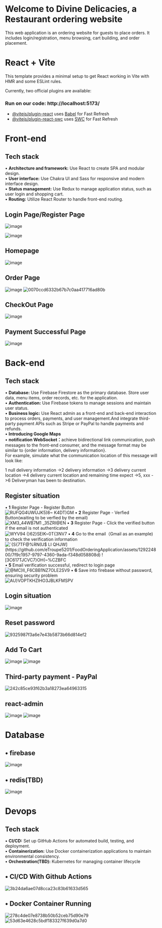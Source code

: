 # Welcome to Divine Delicacies, a Restaurant ordering website 
This web application is an ordering website for guests to place orders. It includes login/registration, menu browsing, cart building, and order placement.

# React + Vite

This template provides a minimal setup to get React working in Vite with HMR and some ESLint rules.

Currently, two official plugins are available:<br/>

### Run on our code: http://localhost:5173/

- [@vitejs/plugin-react](https://github.com/vitejs/vite-plugin-react/blob/main/packages/plugin-react/README.md) uses [Babel](https://babeljs.io/) for Fast Refresh
- [@vitejs/plugin-react-swc](https://github.com/vitejs/vite-plugin-react-swc) uses [SWC](https://swc.rs/) for Fast Refresh <br/>

# Front-end

## Tech stack
• <b>Architecture and framework:</b> Use React to create SPA and modular design.<br/>
• <b>User interface:</b> Use Chakra UI and Sass for responsive and modern interface design.<br/>
• <b>Status management:</b> Use Redux to manage application status, such as user login and shopping cart.<br/>
• <b>Routing:</b> Utilize React Router to handle front-end routing.<br/>

## Login Page/Register Page
![image](https://github.com/eTroupe5201/FoodOrderingApplication/assets/129224800/67bc014d-6c61-425b-8233-c038e4c12de2)

![image](https://github.com/eTroupe5201/FoodOrderingApplication/assets/129224800/1491591f-c9cf-4271-aecf-2012926a15d2)

## Homepage
![image](https://github.com/eTroupe5201/FoodOrderingApplication/assets/129224800/bf41b496-81d0-4f49-a545-073f2a95a5d7)

## Order Page
![image](https://github.com/eTroupe5201/FoodOrderingApplication/assets/129224800/31fa8212-c696-4015-89a4-2cc415143279)
![0070ccd6332b67b7c0aa417716ad80b](https://github.com/eTroupe5201/FoodOrderingApplication/assets/129224800/fd4cc85d-1783-4a9a-9015-7943bfeb1762)

## CheckOut Page
![image](https://github.com/eTroupe5201/FoodOrderingApplication/assets/129224800/b28b980a-38eb-493c-81bc-ef5893a6b907)

## Payment Successful Page
![image](https://github.com/eTroupe5201/FoodOrderingApplication/assets/129224800/8c64793d-a796-451c-a120-6e20ac29c6da)


# Back-end

## Tech stack
• <b>Database:</b> Use Firebase Firestore as the primary database. Store user data, menu items, order records, etc. for the application.<br/>
• <b>Authentication:</b> Use Firebase tokens to manage sessions and maintain user status.<br/>
• <b>Business logic:</b> Use React admin as a front-end and back-end interaction to process orders, payments, and user management.And integrate third-party payment APIs such as Stripe or PayPal to handle payments and refunds.<br/>
• <b>Introducing Google Maps</b><br/>
• <b>notification WebSocket：</b>achieve bidirectional link communication, push messages to the front-end consumer, and the message format may be similar to {order information, delivery information}. <br/>For example, simulate what the communication location of this message will look like: <br/>

1 null delivery information ->2 delivery information ->3 delivery current location ->4 delivery current location and remaining time expect ->5, xxx ->6 Deliveryman has been to destination.<br/>

## Register situation
• <b>1</b> Register Page - Register Button<br/>
![RUFQG4UWUJK5)8~ K4DT)GM](https://github.com/eTroupe5201/FoodOrderingApplication/assets/129224800/e7cee91c-c8ba-4cfe-81b0-810337587a2c)
• <b>2</b> Register Page - Verfied Button(waiting to be verfied by the email)<br/>
![XM3_44WB7M1 _3$5ZRI$@EN](https://github.com/eTroupe5201/FoodOrderingApplication/assets/129224800/c9775f2d-f5a5-495b-b85b-43f0ce6c6824)
• <b>3</b> Register Page - Click the verified button if the email is not authenticated<br/>
![WYV94 (}62}SEIK~0T{3NV7](https://github.com/eTroupe5201/FoodOrderingApplication/assets/129224800/00491a0d-d7c5-48d9-bcd7-a7e0b7d0e3e8)
• <b>4</b> Go to the email（Gmail as an example) to check the verification information<br/>
![`{S{7TF@%RN(U$ LI $QHJW](https://github.com/eTroupe5201/FoodOrderingApplication/assets/129224800/7f9c1957-9797-4360-9ada-f348d058808d)
![3C617TJCVC7$}OH(~%CZBFC](https://github.com/eTroupe5201/FoodOrderingApplication/assets/129224800/59a2dce9-2000-4b93-bbdc-33de9f70d7bd)
<br/>
• <b>5</b> Email verification successful, redirect to login page<br/>
![@MC)II_F6CBB1NZ7OLE2SV9](https://github.com/eTroupe5201/FoodOrderingApplication/assets/129224800/72c356e5-813b-42af-b23a-675d58088a3c)
• <b>6</b> Save into firebase without password, ensuring security problem<br/>
![AU}VOPTKHZIHO3JBLKFMSPV](https://github.com/eTroupe5201/FoodOrderingApplication/assets/129224800/0d04f050-d321-42b7-b7e9-ae66082b2e48)


## Login situation
![image](https://github.com/eTroupe5201/FoodOrderingApplication/assets/129224800/29230a52-1ad1-4c45-bc20-b820bbf3911e)

## Reset password
![9325987f3a6e7e43b5873b66d814ef2](https://github.com/eTroupe5201/FoodOrderingApplication/assets/129224800/fef4b03b-8728-495e-abb1-9431e9151ecf)

## Add To Cart
![image](https://github.com/eTroupe5201/FoodOrderingApplication/assets/129224800/44902985-ca2c-40f3-88eb-b0b7b4c26f5c)
![image](https://github.com/eTroupe5201/FoodOrderingApplication/assets/129224800/019a3d9d-e237-4a5a-a5e2-47340df5bb5b)

## Third-party payment - PayPal
![242c85ce93f62b3a18273ea64963315](https://github.com/eTroupe5201/FoodOrderingApplication/assets/129224800/d15bcafa-e80f-4202-8f88-6b4c5762cbc2)


## react-admin
![image](https://github.com/eTroupe5201/FoodOrderingApplication/assets/129224800/f3cdab56-0f1c-442e-8bfe-766e5a9c0df7)
![image](https://github.com/eTroupe5201/FoodOrderingApplication/assets/129224800/695bf014-eb97-4f74-9ab7-1b896a6f046d)

# Database
## • firebase
![image](https://github.com/eTroupe5201/FoodOrderingApplication/assets/129224800/3e43dc01-9265-43a7-a2fa-86d233aefc88)
## • redis(TBD)
![image](https://github.com/eTroupe5201/FoodOrderingApplication/assets/129224800/00a05552-65b7-462b-8611-75ff4dd53592)

# Devops

## Tech stack
• <b>CI/CD:</b> Set up GitHub Actions for automated build, testing, and deployment.<br/>
• <b>Containerization:</b> Use Docker containerization applications to maintain environmental consistency.<br/>
• <b>Orchestration(TBD):</b> Kubernetes for managing container lifecycle<br/> 

## • CI/CD With Github Actions
![3b24da6ae07d8cca23c83b61633d565](https://github.com/eTroupe5201/FoodOrderingApplication/assets/129224800/2ea93c2e-fd0e-4296-9e00-e3382913312e)

## • Docker Container Running
![278c4de07e8738b50b52ceb75d90e79](https://github.com/eTroupe5201/FoodOrderingApplication/assets/129224800/6bcbb9c3-c279-4859-9dd4-202cc5a511e4)
![53d63e4628c5bdf183327f639d0a7d0](https://github.com/eTroupe5201/FoodOrderingApplication/assets/129224800/2025bb8e-d8c5-4fcf-8840-875c5f4b9f65)




